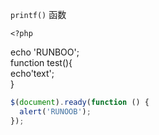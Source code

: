 `printf()` 函数    

    <?php
  echo 'RUNBOO';    
  function test(){    
    echo'text';    
  }     
  
  ```javascript
$(document).ready(function () {
    alert('RUNOOB');
});
```
